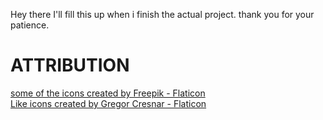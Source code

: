 Hey there I'll fill this up when i finish the actual project. thank you for your patience.
# ATTRIBUTION 

<a href="https://www.flaticon.com/free-icons/2" title="2 icons">some of the icons created by Freepik - Flaticon</a>
<bR>
<a href="https://www.flaticon.com/free-icons/like" title="like icons">Like icons created by Gregor Cresnar - Flaticon</a>